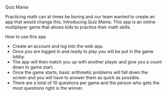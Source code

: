 Quiz Mania

Practicing math can at times be boring and our team wanted to create an app that would change this. Introducing Quiz Mania. This app is an online multiplayer game that allows kids to practice their math skills.

How to use this app
  - Create an account and log into the web app.
  - Once you are logged in and ready to play you will be put in the game lobby.
  - The app will then match you up with another player and give you a count down to game start.
   - Once the game starts, basic arithmetic problems will fall down the screen and you will have to answer them as quick as possible.
   - There are a total of 10 questions per game and the person who gets the most questions right is the winner.
